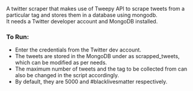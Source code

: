 A twitter scraper that makes use of Tweepy API to scrape tweets from a particular tag and stores them in a database using mongodb.  
It needs a Twitter developer account and MongoDB installed.  

### To Run:  
+ Enter the credentials from the Twitter dev account.  
+ The tweets are stored in the MongoDB under as scrapped_tweets, which can be modified as per needs.  
+ The maximum number of tweets and the tag to be collected from can also be changed in the script accordingly.  
+ By default, they are 5000 and #blacklivesmatter respectively.  
